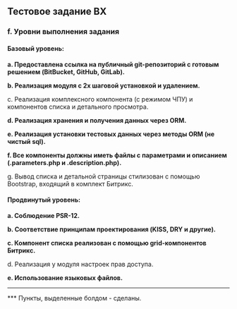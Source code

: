 ## Тестовое задание BX
### f. Уровни выполнения задания
#### Базовый уровень:
__a. Предоставлена ссылка на публичный git-репозиторий с готовым решением (BitBucket, GitHub, GitLab).__

__b. Реализация модуля с 2х шаговой установкой и удалением.__

c. Реализация комплексного компонента (с режимом ЧПУ) и компонентов списка и детального просмотра.

__d. Реализация хранения и получения данных через ORM.__

__e. Реализация установки тестовых данных через методы ORM (не чистый sql).__

__f. Все компоненты должны иметь файлы с параметрами и описанием (.parameters.php и .description.php).__

g. Вывод списка и детальной страницы стилизован с помощью Bootstrap, входящий в комплект Битрикс.

#### Продвинутый уровень:

__a. Соблюдение PSR-12.__

__b. Соответствие принципам проектирования (KISS, DRY и другие).__

__c. Компонент списка реализован с помощью grid-компонентов Битрикс.__

d. Реализация у модуля настроек прав доступа.

__e. Использование языковых файлов.__

--------
*** Пункты, выделенные болдом - сделаны. 
